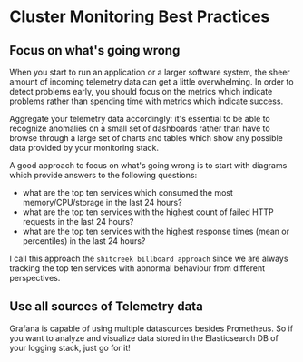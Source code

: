 # Cluster Monitoring Best Practices

## Focus on what's going wrong

When you start to run an application or a larger software system, the sheer
amount of incoming telemetry data can get a little overwhelming. In order
to detect problems early, you should focus on the metrics which indicate problems
rather than spending time with metrics which indicate success.

Aggregate your telemetry data accordingly: it's essential to be able 
to recognize anomalies on a small set of dashboards rather than have to browse
through a large set of charts and tables which show any possible data provided by 
your monitoring stack.

A good approach to focus on what's going wrong is to start with diagrams which 
provide answers to the following questions:

* what are the top ten services which consumed the most memory/CPU/storage in the last 24 hours?
* what are the top ten services with the highest count of failed HTTP requests in the last 24 hours?
* what are the top ten services with the highest response times (mean or percentiles) in the last 24 hours?

I call this approach the `shitcreek billboard approach` since we are always tracking the
top ten services with abnormal behaviour from different perspectives.

## Use all sources of Telemetry data

Grafana is capable of using multiple datasources besides Prometheus. 
So if you want to analyze and visualize data stored in the Elasticsearch DB 
of your logging stack, just go for it! 